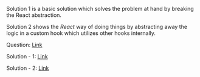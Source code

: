 Solution 1 is a basic solution which solves the problem at hand by breaking the React abstraction.

Solution 2 shows the _React_ way of doing things by abstracting away the logic in a custom hook which utilizes other hooks internally.

Question: [Link](https://neetocode.com/create/react/academy/0e524926-7b0c-4ad9-85c7-6ca0da1f929c)

Solution - 1: [Link](https://neetocode.com/create/react/academy/8fb58e62-8244-4230-b8a3-225006037489)

Solution - 2: [Link](https://neetocode.com/create/react/academy/53ab6260-b2a6-407c-a0a7-a8aa1db350e3)
